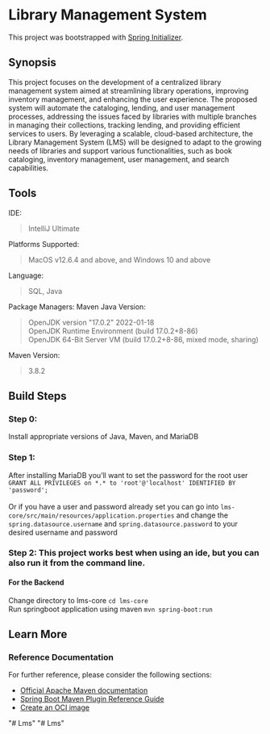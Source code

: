 # Library Management System

This project was bootstrapped with [Spring Initializer](https://start.spring.io/).

## Synopsis
This project focuses on the development of a centralized library management system aimed at streamlining library operations, improving inventory management, and enhancing the user experience. The proposed system will automate the cataloging, lending, and user management processes, addressing the issues faced by libraries with multiple branches in managing their collections, tracking lending, and providing efficient services to users. By leveraging a scalable, cloud-based architecture, the Library Management System (LMS) will be designed to adapt to the growing needs of libraries and support various functionalities, such as book cataloging, inventory management, user management, and search capabilities.

## Tools
IDE: 
> IntelliJ Ultimate 

Platforms Supported: 
> MacOS v12.6.4 and above, and Windows 10 and above

Language: 
> SQL, Java


Package Managers: Maven
Java Version: 
> OpenJDK version "17.0.2" 2022-01-18 <br/>
> OpenJDK Runtime Environment (build 17.0.2+8-86) <br/>
> OpenJDK 64-Bit Server VM (build 17.0.2+8-86, mixed mode, sharing)

Maven Version: 
> 3.8.2

## Build Steps
### Step 0: 
Install appropriate versions of Java, Maven, and MariaDB
### Step 1: 
After installing MariaDB you’ll want to set the password for the root user<br/>
```GRANT ALL PRIVILEGES on *.* to 'root'@'localhost' IDENTIFIED BY 'password';```<br/><br/>
Or if you have a user and password already set you can go into `lms-core/src/main/resources/application.properties` and change the `spring.datasource.username` and `spring.datasource.password` to your desired username and password

### Step 2: This project works best when using an ide, but you can also run it from the command line.
#### For the Backend
Change directory to lms-core
`cd lms-core` <br/>
Run springboot application using maven
	`mvn spring-boot:run`


## Learn More
### Reference Documentation
For further reference, please consider the following sections:

* [Official Apache Maven documentation](https://maven.apache.org/guides/index.html)
* [Spring Boot Maven Plugin Reference Guide](https://docs.spring.io/spring-boot/docs/3.0.2/maven-plugin/reference/html/)
* [Create an OCI image](https://docs.spring.io/spring-boot/docs/3.0.2/maven-plugin/reference/html/#build-image)

"# Lms" 
"# Lms" 
